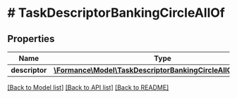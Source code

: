# # TaskDescriptorBankingCircleAllOf

## Properties

Name | Type | Description | Notes
------------ | ------------- | ------------- | -------------
**descriptor** | [**\Formance\Model\TaskDescriptorBankingCircleAllOfDescriptor**](TaskDescriptorBankingCircleAllOfDescriptor.md) |  | [optional]

[[Back to Model list]](../../README.md#models) [[Back to API list]](../../README.md#endpoints) [[Back to README]](../../README.md)
